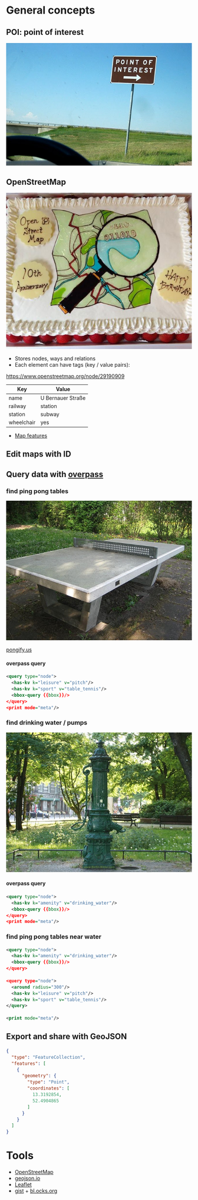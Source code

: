 
# General concepts

## POI: point of interest

 ![POI](images/poi.jpg "point of interest")

## OpenStreetMap

![OSM](images/osm_10.jpg "10 years of OpenStreetMap")

 * Stores nodes, ways and relations
 * Each element can have tags (key / value pairs):

https://www.openstreetmap.org/node/29190909

Key        | Value
---------  | -------------
name	     | U Bernauer Straße
railway	   | station
station	   | subway
wheelchair | yes

 * [Map features](http://wiki.openstreetmap.org/wiki/Map_Features)

## Edit maps with ID

## Query data with [overpass][]

### find ping pong tables

![ping pong table](images/tischtennis.jpg "typical berlin ping pong table, 20th century")

[pongify.us]

#### overpass query

```xml
<query type="node">
  <has-kv k="leisure" v="pitch"/>
  <has-kv k="sport" v="table_tennis"/>
  <bbox-query {{bbox}}/>
</query>
<print mode="meta"/>
```

### find drinking water / pumps

![berliner pumpe](images/berliner-pumpe.jpg "typical berlin pump, 19th century")

#### overpass query

```xml
<query type="node">
  <has-kv k="amenity" v="drinking_water"/>
  <bbox-query {{bbox}}/>
</query>
<print mode="meta"/>
```

### find ping pong tables near water

```xml
<query type="node">
  <has-kv k="amenity" v="drinking_water"/>
  <bbox-query {{bbox}}/>
</query>

<query type="node">
  <around radius="300"/>
  <has-kv k="leisure" v="pitch"/>
  <has-kv k="sport" v="table_tennis"/>
</query>

<print mode="meta"/>
```

## Export and share with GeoJSON

 ```json
 {
   "type": "FeatureCollection",
   "features": [
     {
       "geometry": {
         "type": "Point",
         "coordinates": [
           13.3192854,
           52.4904865
         ]
       }
     }
   ]
 }
 ```

# Tools

 * [OpenStreetMap][]
 * [geojson.io][]
 * [Leaflet]
 * [gist][] + [bl.ocks.org][]

[OpenStreetMap]: https://www.openstreetmap.org/
[pongify.us]: http://pongify.us
[Leaflet]: http://leafletjs.com/
[geojson.io]: http://geojson.io
[overpass]: http://overpass-turbo.eu/
[gist]: http://gist.github.com
[bl.ocks.org]: http://bl.ocks.org/
